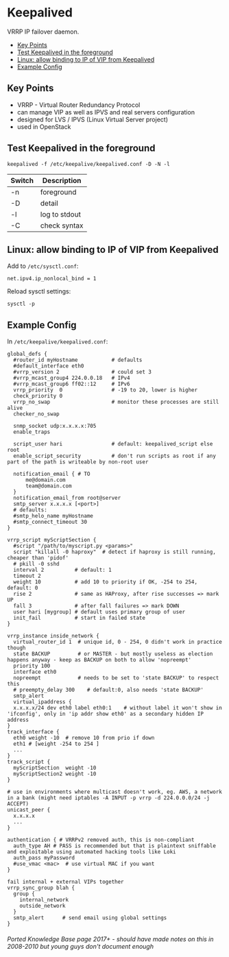 # Keepalived

VRRP IP failover daemon.

<!-- INDEX_START -->

- [Key Points](#key-points)
- [Test Keepalived in the foreground](#test-keepalived-in-the-foreground)
- [Linux: allow binding to IP of VIP from Keepalived](#linux-allow-binding-to-ip-of-vip-from-keepalived)
- [Example Config](#example-config)

<!-- INDEX_END -->

## Key Points

- VRRP - Virtual Router Redundancy Protocol
- can manage VIP as well as IPVS and real servers configuration
- designed for LVS / IPVS (Linux Virtual Server project)
- used in OpenStack

## Test Keepalived in the foreground

```shell
keepalived -f /etc/keepalive/keepalived.conf -D -N -l
```

| Switch | Description   |
|--------|---------------|
| -n     | foreground    |
| -D     | detail        |
| -l     | log to stdout |
| -C     | check syntax  |

## Linux: allow binding to IP of VIP from Keepalived

Add to `/etc/sysctl.conf`:
```
net.ipv4.ip_nonlocal_bind = 1
```

Reload sysctl settings:

```shell
sysctl -p
```

## Example Config

In `/etc/keepalive/keepalived.conf`:

```
global_defs {
  #router_id myHostname           # defaults
  #default_interface eth0
  #vrrp_version 2                 # could set 3
  #vrrp_mcast_group4 224.0.0.18   # IPv4
  #vrrp_mcast_group6 ff02::12     # IPv6
  vrrp_priority  0                # -19 to 20, lower is higher
  check_priority 0
  vrrp_no_swap                    # monitor these processes are still alive
  checker_no_swap

  snmp_socket udp:x.x.x.x:705
  enable_traps

  script_user hari                # default: keepalived_script else root
  enable_script_security          # don't run scripts as root if any part of the path is writeable by non-root user

  notification_email { # TO
      me@domain.com
      team@domain.com
  }
  notification_email_from root@server
  smtp_server x.x.x.x [<port>]
  # defaults:
  #smtp_helo_name myHostname
  #smtp_connect_timeout 30
}

vrrp_script myScriptSection {
  #script "/path/to/myscript.py <params>"
  script "killall -0 haproxy"  # detect if haproxy is still running, cheaper than 'pidof'
  # pkill -0 sshd
  interval 2          # default: 1
  timeout 2
  weight 10           # add 10 to priority if OK, -254 to 254, default: 0
  rise 2              # same as HAProxy, after rise successes => mark UP
  fall 3              # after fall failures => mark DOWN
  user hari [mygroup] # default uses primary group of user
  init_fail           # start in failed state
}

vrrp_instance inside_network {
  virtual_router_id 1  # unique id, 0 - 254, 0 didn't work in practice though
  state BACKUP         # or MASTER - but mostly useless as election happens anyway - keep as BACKUP on both to allow 'nopreempt'
  priority 100
  interface eth0
  nopreempt            # needs to be set to 'state BACKUP' to respect this
  # preempty_delay 300    # default:0, also needs 'state BACKUP'
  smtp_alert
  virtual_ipaddress {
  x.x.x.x/24 dev eth0 label eth0:1    # without label it won't show in 'ifconfig', only in 'ip addr show eth0' as a secondary hidden IP address
}
track_interface {
  eth0 weight -10  # remove 10 from prio if down
  eth1 # [weight -254 to 254 ]
  ...
}
track_script {
  myScriptSection  weight -10
  myScriptSection2 weight -10
}

# use in environments where multicast doesn't work, eg. AWS, a network in a bank (might need iptables -A INPUT -p vrrp -d 224.0.0.0/24 -j ACCEPT)
unicast_peer {
  x.x.x.x
  ...
}

authentication { # VRRPv2 removed auth, this is non-compliant
  auth_type AH # PASS is recommended but that is plaintext sniffable and exploitable using automated hacking tools like Loki
  auth_pass myPassword
  #use_vmac <mac>  # use virtual MAC if you want
}

fail internal + external VIPs together
vrrp_sync_group blah {
  group {
    internal_network
    outside_network
  }
  smtp_alert      # send email using global settings
}
```

###### Ported Knowledge Base page 2017+ - should have made notes on this in 2008-2010 but young guys don't document enough
